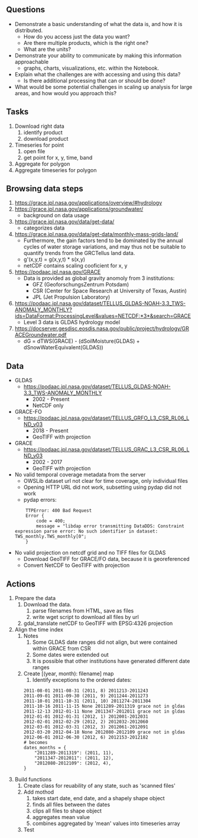 ## Questions

* Demonstrate a basic understanding of what the data is, and how it is distributed.
    * How do you access just the data you want?
    * Are there multiple products, which is the right one?
    * What are the units?
* Demonstrate your ability to communicate by making this information approachable
    * graphs, charts, visualizations, etc. within the Notebook.
* Explain what the challenges are with accessing and using this data?
    * Is there additional processing that can or should be done?
* What would be some potential challenges in scaling up analysis for large areas, and how
would you approach this?

## Tasks

1. Download right data
    1. identify product
    2. download product
2. Timeseries for point
    1. open file
    2. get point for x, y, time, band
3. Aggregate for polygon
4. Aggregate timeseries for polygon

## Browsing data steps

1. https://grace.jpl.nasa.gov/applications/overview/#hydrology
2. https://grace.jpl.nasa.gov/applications/groundwater/
    * background on data usage
3. https://grace.jpl.nasa.gov/data/get-data/
    * categorizes data
4. https://grace.jpl.nasa.gov/data/get-data/monthly-mass-grids-land/
    * Furthermore, the gain factors tend to be dominated by the annual cycles of water storage variations, and may thus not be suitable to quantify trends from the GRCTellus land data.
    * g'(x,y,t) = g(x,y,t) * s(x,y)
    * netCDF contains scaling cooficient for x, y
5. https://podaac.jpl.nasa.gov/GRACE
    * Data is provided as global gravity anomoly from 3 institutions:
        * GFZ (GeoforschungsZentrum Potsdam)
        * CSR (Center for Space Research at University of Texas, Austin)
        * JPL (Jet Propulsion Laboratory)
6. https://podaac.jpl.nasa.gov/dataset/TELLUS_GLDAS-NOAH-3.3_TWS-ANOMALY_MONTHLY?ids=DataFormat:ProcessingLevel&values=NETCDF:*3*&search=GRACE
    * Level 3 data is GLDAS hydrology model
7. https://docserver.gesdisc.eosdis.nasa.gov/public/project/hydrology/GRACEGroundwater.pdf
    * dG = dTWS(GRACE) - (dSoilMoisture(GLDAS) + dSnowWaterEquivalent(GLDAS))


## Data

* GLDAS
    * https://podaac.jpl.nasa.gov/dataset/TELLUS_GLDAS-NOAH-3.3_TWS-ANOMALY_MONTHLY
        * 2002 - Present
        * NetCDF only
* GRACE-FO
    * https://podaac.jpl.nasa.gov/dataset/TELLUS_GRFO_L3_CSR_RL06_LND_v03
        * 2018 - Present
        * GeoTIFF with projection
* GRACE
    * https://podaac.jpl.nasa.gov/dataset/TELLUS_GRAC_L3_CSR_RL06_LND_v03
        * 2002 - 2017
        * GeoTIFF with projection
* No valid temporal coverage metadata from the server
    * OWSLib dataset url not clear for time coverage, only individual files
    * Opening HTTP URL did not work, subsetting using pydap did not work
    * pydap errors:
    ```
        TTPError: 400 Bad Request
        Error {
            code = 400;
            message = "libdap error transmitting DataDDS: Constraint expression parse error: No such identifier in dataset: TWS_monthly.TWS_monthly[0";
        }
    ```
* No valid projection on netcdf grid and no TIFF files for GLDAS
    * Download GeoTIFF for GRACE/FO data, because it is georeferenced
    * Convert NetCDF to GeoTIFF with projection

## Actions

1. Prepare the data
    1. Download the data.
        1. parse filenames from HTML, save as files
        2. write wget script to download all files by url
    2. gdal_translate netCDF to GeoTIFF with EPSG:4326 projection
2. Align the time index
    1. Notes
        1. Some GLDAS date ranges did not align, but were contained within GRACE from CSR
        2. Some dates were extended out
        3. It is possible that other institutions have generated different date ranges
    2. Create [(year, month): filename] map
        1. Identify exceptions to the ordered dates:
        ```
        2011-08-01 2011-08-31 (2011, 8) 2011213-2011243 
        2011-09-01 2011-09-30 (2011, 9) 2011244-2011273 
        2011-10-01 2011-10-31 (2011, 10) 2011274-2011304 
        2011-10-16 2011-11-15 None 2011289-2011319 grace not in gldas
        2011-12-13 2012-01-11 None 2011347-2012011 grace not in gldas
        2012-01-01 2012-01-31 (2012, 1) 2012001-2012031 
        2012-02-01 2012-02-29 (2012, 2) 2012032-2012060 
        2012-03-01 2012-03-31 (2012, 3) 2012061-2012091 
        2012-03-20 2012-04-18 None 2012080-2012109 grace not in gldas
        2012-06-01 2012-06-30 (2012, 6) 2012153-2012182 
        # becomes
        dates_months = {
            "2011289-2011319": (2011, 11),
            "2011347-2012011": (2011, 12),
            "2012080-2012109": (2012, 4),
        }
        ```
2. Build functions
    1. Create class for reuability of any state, such as 'scanned files'
    2. Add mothod
        1. takes start date, end date, and a shapely shape object
        2. finds all files between the dates
        3. clips all files to shape object
        4. aggregates mean value
        5. combines aggregated by 'mean' values into timeseries array
    3. Test
